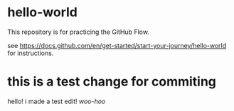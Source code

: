 # hello-world
This repository is for practicing the GitHub Flow.

see https://docs.github.com/en/get-started/start-your-journey/hello-world for instructions.

# this is a test change for commiting
hello! i made a test edit! 
*woo-hoo*
